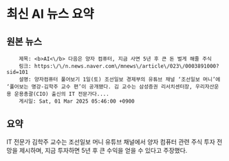 # 최신 AI 뉴스 요약

## 원본 뉴스
		제목: <b>AI<\/b> 다음은 양자 컴퓨터, 지금 사면 5년 후 큰 돈 벌게 해줄 주식
		링크: https:\/\/n.news.naver.com\/mnews\/article\/023\/0003891000?sid=101
		설명: 양자컴퓨터 풀어보기 1일(토) 조선일보 경제부의 유튜브 채널 ‘조선일보 머니’에 ‘풀어보는 명강-김학주 교수 편’이 공개됐다. 김 교수는 삼성증권 리서치센터장, 우리자산운용 운용총괄(CIO) 출신의 IT 전문가다.... 
		게시일: Sat, 01 Mar 2025 05:46:00 +0900


## 요약
IT 전문가 김학주 교수는 조선일보 머니 유튜브 채널에서 양자 컴퓨터 관련 주식 투자 전망을 제시하며, 지금 투자하면 5년 후 큰 수익을 얻을 수 있다고 주장했다.
